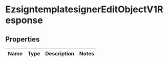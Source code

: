 
# EzsigntemplatesignerEditObjectV1Response

## Properties
| Name | Type | Description | Notes |
| ------------ | ------------- | ------------- | ------------- |



